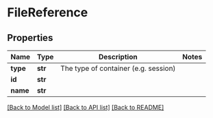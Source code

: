 # FileReference

## Properties
Name | Type | Description | Notes
------------ | ------------- | ------------- | -------------
**type** | **str** | The type of container (e.g. session) | 
**id** | **str** |  | 
**name** | **str** |  | 

[[Back to Model list]](../README.md#documentation-for-models) [[Back to API list]](../README.md#documentation-for-api-endpoints) [[Back to README]](../README.md)


